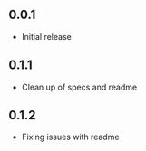 ## 0.0.1

* Initial release

## 0.1.1

* Clean up of specs and readme

## 0.1.2

* Fixing issues with readme